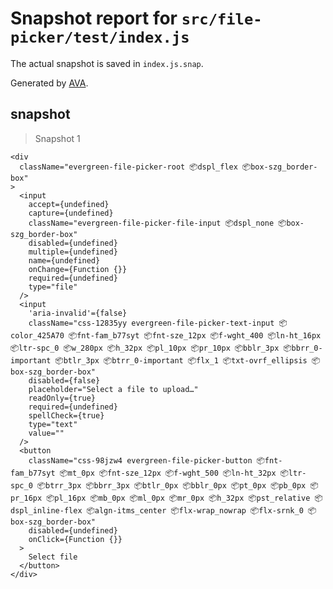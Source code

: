 # Snapshot report for `src/file-picker/test/index.js`

The actual snapshot is saved in `index.js.snap`.

Generated by [AVA](https://ava.li).

## snapshot

> Snapshot 1

    <div
      className="evergreen-file-picker-root 📦dspl_flex 📦box-szg_border-box"
    >
      <input
        accept={undefined}
        capture={undefined}
        className="evergreen-file-picker-file-input 📦dspl_none 📦box-szg_border-box"
        disabled={undefined}
        multiple={undefined}
        name={undefined}
        onChange={Function {}}
        required={undefined}
        type="file"
      />
      <input
        'aria-invalid'={false}
        className="css-12835yy evergreen-file-picker-text-input 📦color_425A70 📦fnt-fam_b77syt 📦fnt-sze_12px 📦f-wght_400 📦ln-ht_16px 📦ltr-spc_0 📦w_280px 📦h_32px 📦pl_10px 📦pr_10px 📦bblr_3px 📦bbrr_0-important 📦btlr_3px 📦btrr_0-important 📦flx_1 📦txt-ovrf_ellipsis 📦box-szg_border-box"
        disabled={false}
        placeholder="Select a file to upload…"
        readOnly={true}
        required={undefined}
        spellCheck={true}
        type="text"
        value=""
      />
      <button
        className="css-98jzw4 evergreen-file-picker-button 📦fnt-fam_b77syt 📦mt_0px 📦fnt-sze_12px 📦f-wght_500 📦ln-ht_32px 📦ltr-spc_0 📦btrr_3px 📦bbrr_3px 📦btlr_0px 📦bblr_0px 📦pt_0px 📦pb_0px 📦pr_16px 📦pl_16px 📦mb_0px 📦ml_0px 📦mr_0px 📦h_32px 📦pst_relative 📦dspl_inline-flex 📦algn-itms_center 📦flx-wrap_nowrap 📦flx-srnk_0 📦box-szg_border-box"
        disabled={undefined}
        onClick={Function {}}
      >
        Select file
      </button>
    </div>
